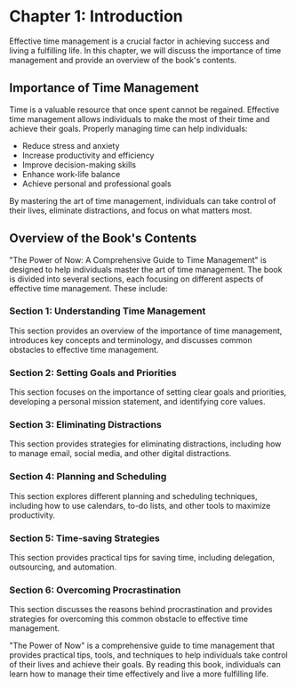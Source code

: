 Chapter 1: Introduction
=======================

Effective time management is a crucial factor in achieving success and living a fulfilling life. In this chapter, we will discuss the importance of time management and provide an overview of the book's contents.

Importance of Time Management
-----------------------------

Time is a valuable resource that once spent cannot be regained. Effective time management allows individuals to make the most of their time and achieve their goals. Properly managing time can help individuals:

* Reduce stress and anxiety
* Increase productivity and efficiency
* Improve decision-making skills
* Enhance work-life balance
* Achieve personal and professional goals

By mastering the art of time management, individuals can take control of their lives, eliminate distractions, and focus on what matters most.

Overview of the Book's Contents
-------------------------------

"The Power of Now: A Comprehensive Guide to Time Management" is designed to help individuals master the art of time management. The book is divided into several sections, each focusing on different aspects of effective time management. These include:

### Section 1: Understanding Time Management

This section provides an overview of the importance of time management, introduces key concepts and terminology, and discusses common obstacles to effective time management.

### Section 2: Setting Goals and Priorities

This section focuses on the importance of setting clear goals and priorities, developing a personal mission statement, and identifying core values.

### Section 3: Eliminating Distractions

This section provides strategies for eliminating distractions, including how to manage email, social media, and other digital distractions.

### Section 4: Planning and Scheduling

This section explores different planning and scheduling techniques, including how to use calendars, to-do lists, and other tools to maximize productivity.

### Section 5: Time-saving Strategies

This section provides practical tips for saving time, including delegation, outsourcing, and automation.

### Section 6: Overcoming Procrastination

This section discusses the reasons behind procrastination and provides strategies for overcoming this common obstacle to effective time management.

"The Power of Now" is a comprehensive guide to time management that provides practical tips, tools, and techniques to help individuals take control of their lives and achieve their goals. By reading this book, individuals can learn how to manage their time effectively and live a more fulfilling life.
